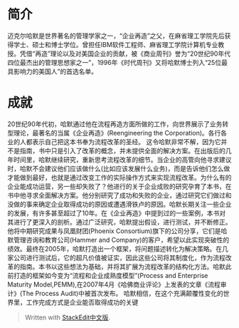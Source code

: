 
# 简介
迈克尔哈默是世界著名的管理学家之一，“企业再造”之父，在麻省理工学院先后获得学士、硕士和博士学位。曾担任IBM软件工程师、麻省理工学院计算机专业教授。凭借“再造”理论以及对美国企业的贡献，被《商业周刊》誉为“20世纪90年代四位最杰出的管理思想家之一”，1996年《时代周刊》又将哈默博士列入“25位最具影响力的美国人”的首选名单。
# 成就
20世纪90年代初，哈默通过他在流程再造方面所做的工作，向世界展示了业务转型理论，最著名的当属《企业再造》(Reengineering the Corporation)。各行各业的人都表示自己把这本书奉为流程改革的圣经。 这令哈默非常不解，因为它并不是指南，书中只是引入了改革的概念，并未提供全面的解决方案。在出版后的几年时间里，哈默继续研究，重新思考流程改革的细节。当企业的高管向他寻求建议时，哈默不会建议他们应该做什么(比如应该发展什么业务)，而是告诉他们怎么做才能做到最好，也就是通过改变工作的实际操作方式来实现流程改革。为什么有的企业能成功运营，另一些却失败了？他进行的关于企业成败的研究孕育了本书，在书中他寻求全面解决方案。他分别研究了成功和失败的企业，通过研究它们做过和没做的事来确定企业取得成功的原因或遭遇滑铁卢的原因。哈默长期关注一些企业的发展，有许多甚至超过了10年。在《企业再造》中提到过的一些案例，本书对其进行了更深入的剖析。通过广泛研究，哈默提出假设，进行测试，并不断修正。他将中期研究成果与凤凰财团(Phoenix Consortium)旗下的公司分享，它们是哈默管理咨询和教育公司(Hammer and Company)的客户，希望以此实现突破性的绩效。最终在2005年，哈默打造出一个框架，将问题描述转化为解决策略。在几家公司进行测试后，它的超凡价值被证实，因此这些公司将其制度化，作为流程改革的指南。本书以这些想法为基础，并将其扩展为流程改革的结构化方法。哈默此前打造的框架如今变为“流程和企业成熟度模型”(Process and Enterprise Maturity Model,PEMM),在2007年4月《哈佛商业评论》上发表的文章《流程审计》(The Process Audit)中被首次发布。 
哈默相信，在这个充满颠覆性变化的世界里，工作完成方式是企业能否取得成功的关键

> Written with [StackEdit中文版](https://stackedit.cn/).
<!--stackedit_data:
eyJoaXN0b3J5IjpbMjA5NzI0OTgxXX0=
-->